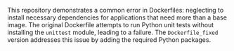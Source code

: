 This repository demonstrates a common error in Dockerfiles: neglecting to install necessary dependencies for applications that need more than a base image. The original Dockerfile attempts to run Python unit tests without installing the `unittest` module, leading to a failure. The `Dockerfile_fixed` version addresses this issue by adding the required Python packages.